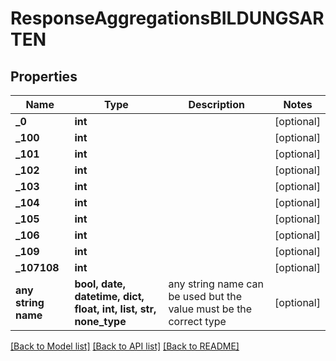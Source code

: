 # ResponseAggregationsBILDUNGSARTEN


## Properties
Name | Type | Description | Notes
------------ | ------------- | ------------- | -------------
**_0** | **int** |  | [optional] 
**_100** | **int** |  | [optional] 
**_101** | **int** |  | [optional] 
**_102** | **int** |  | [optional] 
**_103** | **int** |  | [optional] 
**_104** | **int** |  | [optional] 
**_105** | **int** |  | [optional] 
**_106** | **int** |  | [optional] 
**_109** | **int** |  | [optional] 
**_107108** | **int** |  | [optional] 
**any string name** | **bool, date, datetime, dict, float, int, list, str, none_type** | any string name can be used but the value must be the correct type | [optional]

[[Back to Model list]](../README.md#documentation-for-models) [[Back to API list]](../README.md#documentation-for-api-endpoints) [[Back to README]](../README.md)


